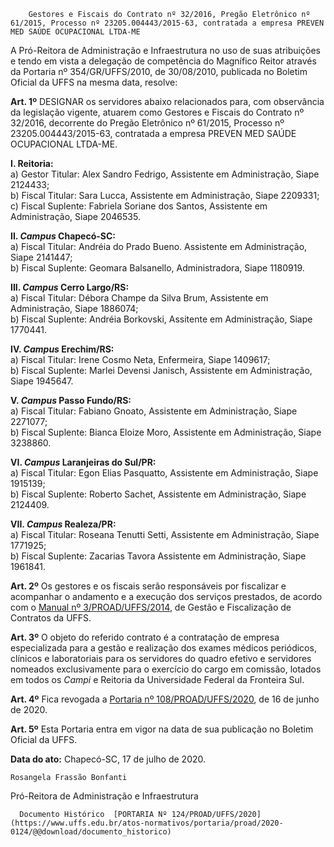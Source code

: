         Gestores e Fiscais do Contrato nº 32/2016, Pregão Eletrônico nº 61/2015, Processo nº 23205.004443/2015-63, contratada a empresa PREVEN MED SAÚDE OCUPACIONAL LTDA-ME  

A Pró-Reitora de Administração e Infraestrutura no uso de suas atribuições e tendo em vista a delegação de competência do Magnífico Reitor através da Portaria nº 354/GR/UFFS/2010, de 30/08/2010, publicada no Boletim Oficial da UFFS na mesma data, resolve:

 **Art. 1º** DESIGNAR os servidores abaixo relacionados para, com observância da legislação vigente, atuarem como Gestores e Fiscais do Contrato nº 32/2016, decorrente do Pregão Eletrônico nº 61/2015, Processo nº 23205.004443/2015-63, contratada a empresa PREVEN MED SAÚDE OCUPACIONAL LTDA-ME.

 **I. Reitoria:**  
a) Gestor Titular: Alex Sandro Fedrigo, Assistente em Administração, Siape 2124433;  
b) Fiscal Titular: Sara Lucca, Assistente em Administração, Siape 2209331;  
c) Fiscal Suplente: Fabriela Soriane dos Santos, Assistente em Administração, Siape 2046535.

 **II. *Campus* Chapecó-SC:**  
a) Fiscal Titular: Andréia do Prado Bueno. Assistente em Administração, Siape 2141447;  
b) Fiscal Suplente: Geomara Balsanello, Administradora, Siape 1180919.

 **III. *Campus* Cerro Largo/RS:**  
a) Fiscal Titular: Débora Champe da Silva Brum, Assistente em Administração, Siape 1886074;  
b) Fiscal Suplente: Andréia Borkovski, Assitente em Administração, Siape 1770441.

 **IV. *Campus* Erechim/RS:**  
a) Fiscal Titular: Irene Cosmo Neta, Enfermeira, Siape 1409617;  
b) Fiscal Suplente: Marlei Devensi Janisch, Assistente em Administração, Siape 1945647.

 **V. *Campus* Passo Fundo/RS:**  
a) Fiscal Titular: Fabiano Gnoato, Assistente em Administração, Siape 2271077;  
b) Fiscal Suplente: Bianca Eloize Moro, Assistente em Administração, Siape 3238860.

 **VI. *Campus* Laranjeiras do Sul/PR:**  
a) Fiscal Titular: Egon Elias Pasquatto, Assistente em Administração, Siape 1915139;  
b) Fiscal Suplente: Roberto Sachet, Assistente em Administração, Siape 2124409.

 **VII. *Campus* Realeza/PR:**  
a) Fiscal Titular: Roseana Tenutti Setti, Assistente em Administração, Siape 1771925;  
b) Fiscal Suplente: Zacarias Tavora Assistente em Administração, Siape 1961841.

 **Art. 2º** Os gestores e os fiscais serão responsáveis por fiscalizar e acompanhar o andamento e a execução dos serviços prestados, de acordo com o [Manual nº 3/PROAD/UFFS/2014](https://www.uffs.edu.br/atos-normativos/manual/proad/2014-0003), de Gestão e Fiscalização de Contratos da UFFS.

 **Art. 3º** O objeto do referido contrato é a contratação de empresa especializada para a gestão e realização dos exames médicos periódicos, clínicos e laboratoriais para os servidores do quadro efetivo e servidores nomeados exclusivamente para o exercício do cargo em comissão, lotados em todos os *Campi* e Reitoria da Universidade Federal da Fronteira Sul.

 **Art. 4º** Fica revogada a [Portaria nº 108/PROAD/UFFS/2020](https://www.uffs.edu.br/atos-normativos/portaria/proad/2020-0108), de 16 de junho de 2020.

 **Art. 5º** Esta Portaria entra em vigor na data de sua publicação no Boletim Oficial da UFFS.

   **Data do ato:** Chapecó-SC, 17 de julho de 2020.   
 

    Rosangela Frassão Bonfanti   
 Pró-Reitora de Administração e Infraestrutura 

      Documento Histórico  [PORTARIA Nº 124/PROAD/UFFS/2020](https://www.uffs.edu.br/atos-normativos/portaria/proad/2020-0124/@@download/documento_historico)     
      